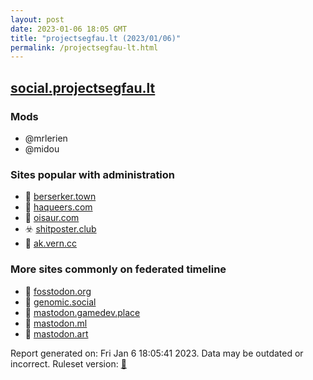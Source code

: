 ```yaml
---
layout: post
date: 2023-01-06 18:05 GMT
title: "projectsegfau.lt (2023/01/06)"
permalink: /projectsegfau-lt.html
---
```



## [social.projectsegfau.lt](https://social.projectsegfau.lt)

### Mods
 * @mrlerien
 * @midou

### Sites popular with administration

* 🚫 [berserker.town](/berserker-town.html)
* 🐘 [haqueers.com](/haqueers-com.html)
* 🐘 [oisaur.com](/oisaur-com.html)
* ☣️ [shitposter.club](/shitposter-club.html)
* 🐘 [ak.vern.cc](/ak-vern-cc.html)

### More sites commonly on federated timeline

* 🐘 [fosstodon.org](/fosstodon-org.html)
* 🐘 [genomic.social](/genomic-social.html)
* 🐘 [mastodon.gamedev.place](/mastodon-gamedev-place.html)
* 🚫 [mastodon.ml](/mastodon-ml.html)
* 🐘 [mastodon.art](/mastodon-art.html)

Report generated on: Fri Jan  6 18:05:41 2023. Data may be outdated or incorrect.
Ruleset version: [🏀](/version-basketball)
